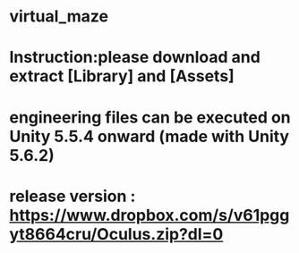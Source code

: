 # virtual_maze
# Instruction:please download and extract [Library] and [Assets]
# engineering files can be executed on Unity 5.5.4 onward (made with Unity 5.6.2)
# release version :  https://www.dropbox.com/s/v61pggyt8664cru/Oculus.zip?dl=0
#
